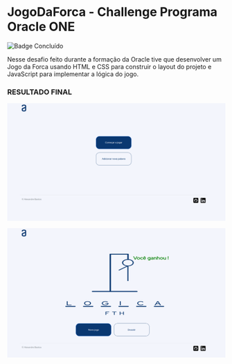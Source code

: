 # JogoDaForca - Challenge Programa Oracle ONE

![Badge Concluído](http://img.shields.io/static/v1?label=STATUS&message=Concluído&color=GREEN&style=for-the-badge)

<p>Nesse desafio feito durante a formação da Oracle tive que desenvolver um Jogo da Forca usando HTML e CSS para construir o layout do projeto e JavaScript para implementar a lógica do jogo.</p>

### RESULTADO FINAL

<img width="600px" height="auto"  src="assets/img/jogo-da-forca.png"></img>

<img width="600px" height="auto"  src="assets/img/jogo-da-forca-resultado.png"></img>
